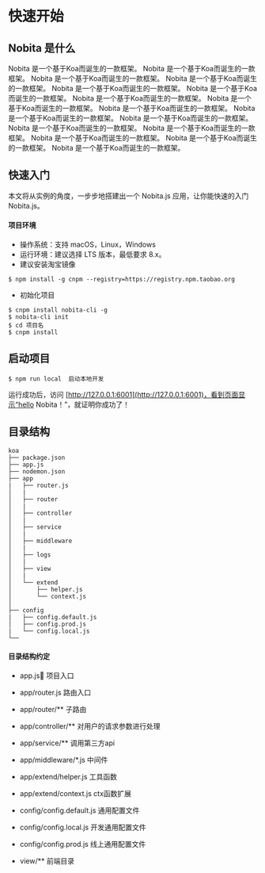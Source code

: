 # 快速开始

## Nobita 是什么
Nobita 是一个基于Koa而诞生的一款框架。
Nobita 是一个基于Koa而诞生的一款框架。
Nobita 是一个基于Koa而诞生的一款框架。
Nobita 是一个基于Koa而诞生的一款框架。
Nobita 是一个基于Koa而诞生的一款框架。
Nobita 是一个基于Koa而诞生的一款框架。
Nobita 是一个基于Koa而诞生的一款框架。
Nobita 是一个基于Koa而诞生的一款框架。
Nobita 是一个基于Koa而诞生的一款框架。
Nobita 是一个基于Koa而诞生的一款框架。
Nobita 是一个基于Koa而诞生的一款框架。
Nobita 是一个基于Koa而诞生的一款框架。
Nobita 是一个基于Koa而诞生的一款框架。
Nobita 是一个基于Koa而诞生的一款框架。
Nobita 是一个基于Koa而诞生的一款框架。
Nobita 是一个基于Koa而诞生的一款框架。

## 快速入门
本文将从实例的角度，一步步地搭建出一个 Nobita.js 应用，让你能快速的入门 Nobita.js。

#### 项目环境
- 操作系统：支持 macOS，Linux，Windows
- 运行环境：建议选择 LTS 版本，最低要求 8.x。
- 建议安装淘宝镜像

```
$ npm install -g cnpm --registry=https://registry.npm.taobao.org
```
- 初始化项目

```
$ cnpm install nobita-cli -g
$ nobita-cli init
$ cd 项目名
$ cnpm install
```


## 启动项目
```
$ npm run local  启动本地开发
```

运行成功后，访问 [http://127.0.0.1:6001](http://127.0.0.1:6001)，看到页面显示“hello Nobita！”，就证明你成功了！

## 目录结构
```
koa
├── package.json
├── app.js         
├── nodemon.json 
├── app
|   ├── router.js 
│   |  
│   ├── router   
│   |  
│   ├── controller 
│   |  
│   ├── service 
│   |   
│   ├── middleware
│   |   
│   ├── logs    
│   |   
│   ├── view     
│   |   
│   └── extend        
│       ├── helper.js   
│       └── context.js 
│   
├── config              
|   ├── config.default.js
│   ├── config.prod.js
|   └── config.local.js
└── 
```

#### 目录结构约定

- app.js 项目入口

- app/router.js 路由入口

- app/router/** 子路由

- app/controller/** 对用户的请求参数进行处理

- app/service/** 调用第三方api

- app/middleware/*.js 中间件

- app/extend/helper.js 工具函数

- app/extend/context.js ctx函数扩展

- config/config.default.js 通用配置文件

- config/config.local.js 开发通用配置文件

- config/config.prod.js 线上通用配置文件

- view/** 前端目录